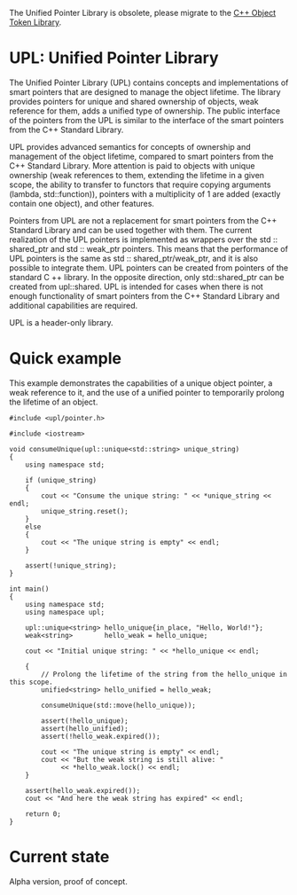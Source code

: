 The Unified Pointer Library is obsolete, please migrate to the [C++ Object Token Library](https://gitlab.com/CppObjectTokens/Module/Library/CppOtl).

# UPL: Unified Pointer Library

The Unified Pointer Library (UPL) contains concepts and implementations of smart pointers that are designed to manage the object lifetime. The library provides pointers for unique and shared ownership of objects, weak reference for them, adds a unified type of ownership. The public interface of the pointers from the UPL is similar to the interface of the smart pointers from the C++ Standard Library.

UPL provides advanced semantics for concepts of ownership and management of the object lifetime, compared to smart pointers from the C++ Standard Library. More attention is paid to objects with unique ownership (weak references to them, extending the lifetime in a given scope, the ability to transfer to functors that require copying arguments (lambda, std::function)), pointers with a multiplicity of 1 are added (exactly contain one object), and other features.

Pointers from UPL are not a replacement for smart pointers from the C++ Standard Library and can be used together with them. The current realization of the UPL pointers is implemented as wrappers over the std :: shared_ptr and std :: weak_ptr pointers. This means that the performance of UPL pointers is the same as std :: shared_ptr/weak_ptr, and it is also possible to integrate them. UPL pointers can be created from pointers of the standard C ++ library. In the opposite direction, only std::shared_ptr can be created from upl::shared. UPL is intended for cases when there is not enough functionality of smart pointers from the C++ Standard Library and additional capabilities are required.

UPL is a header-only library.

# Quick example

This example demonstrates the capabilities of a unique object pointer, a weak reference to it, and the use of a unified pointer to temporarily prolong the lifetime of an object.

```
#include <upl/pointer.h>

#include <iostream>

void consumeUnique(upl::unique<std::string> unique_string)
{
    using namespace std;

    if (unique_string)
    {
        cout << "Consume the unique string: " << *unique_string << endl;
        unique_string.reset();
    }
    else
    {
        cout << "The unique string is empty" << endl;
    }

    assert(!unique_string);
}

int main()
{
    using namespace std;
    using namespace upl;

    upl::unique<string> hello_unique{in_place, "Hello, World!"};
    weak<string>        hello_weak = hello_unique;

    cout << "Initial unique string: " << *hello_unique << endl;

    {
        // Prolong the lifetime of the string from the hello_unique in this scope.
        unified<string> hello_unified = hello_weak;

        consumeUnique(std::move(hello_unique));

        assert(!hello_unique);
        assert(hello_unified);
        assert(!hello_weak.expired());

        cout << "The unique string is empty" << endl;
        cout << "But the weak string is still alive: "
             << *hello_weak.lock() << endl;
    }

    assert(hello_weak.expired());
    cout << "And here the weak string has expired" << endl;

    return 0;
}
```

# Current state

Alpha version, proof of concept.
